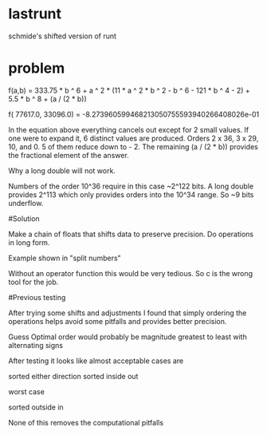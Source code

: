 # lastrunt
schmide's shifted version of runt
# problem
 f(a,b) = 333.75 * b ^ 6 + a ^ 2 * (11 * a ^ 2 * b ^ 2 - b ^ 6 - 121 * b ^ 4 - 2) + 5.5 * b ^ 8 + (a / (2 * b))

 f( 77617.0, 33096.0) = -8.273960599468213050755593940266408026e-01

 In the equation above everything cancels
 out except for 2 small values. If one were
 to expand it, 6 distinct values are produced.
 Orders 2 x 36, 3 x 29, 10, and 0. 5 of them
 reduce down to - 2. The remaining (a / (2 * b))
 provides the fractional element of the answer.

 Why a long double will not work.

 Numbers of the order 10^36 require in this case
 ~2^122 bits. A long double provides 2^113 which
 only provides orders into the 10^34 range. So 
 ~9 bits underflow.

#Solution

 Make a chain of floats that shifts data
 to preserve precision. Do operations in
 long form.

 Example shown in "split numbers"

 Without an operator function this would
 be very tedious. So c is the wrong tool
 for the job.

#Previous testing

 After trying some shifts and adjustments
 I found that simply ordering the operations 
 helps avoid some pitfalls and provides better 
 precision.

 Guess
 Optimal order would probably be magnitude 
 greatest to least with alternating signs

 After testing it looks like almost acceptable 
 cases are

 sorted either direction
 sorted inside out

 worst case 
 
 sorted outside in

 None of this removes the computational pitfalls

